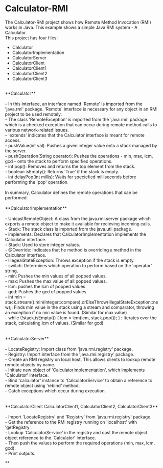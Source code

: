 # Calculator-RMI
The Calculator-RMI project shows how Remote Method Invocation (RMI) works in Java. This example shows a simple Java RMI system - A Calculator. <br/>
This project has four files: <br/>
- Calculator
- CalculatorImplementation
- CalculatorServer
- CalculatorClient
- CalculatorClient1
- CalculatorClient2
- CalculatorClient3
<br/>
**Calculator** <br/>
<br/>
- In this interface, an interface named 'Remote' is imported from the 'java.rmi' package. 'Remote' interface is necessary for any object in an RMI project to be used remotely. <br/>
- The class 'RemoteException' is imported from the 'java.rmi' package which is a checked exception that can occur during remote method calls to various network-related issues. <br/>
- 'extends' indicates that the Calculator interface is meant for remote access. <br/>
- pushValue(int val): Pushes a given integer value onto a stack managed by the server. <br/>
- pushOperation(String operator): Pushes the operations - min, max, lcm, gcd - onto the stack to perform specified operations. <br/>
- int pop(): Removes and returns the top element from the stack.<br/>
- boolean isEmpty(): Returns 'True' if the stack is empty. <br/>
- int delayPop(int millis): Waits for speciefied milliseconds before performing the 'pop' operation. <br/>
<br/>
In summary, Calculator defines the remote operations that can be performed.
<br/>
<br/>
**CalculatorImplementation** <br/>
<br/>
- UnicastRemoteObject: A class from the java.rmi.server package which exports a remote object to make it available for recieving incoming calls. <br/>
- Stack: The stack class is imported from the java.util package.<br/>
- implements: Declares that CalculatorImplementation implements the Calculator interface.<br/>
- Stack<Integer>: Used to store integer values.<br/>
- @Override: Indicates that he method is overriding a method in the Calculator interface.<br/>
- IllegealStateException: Throws exception if the stack is empty.<br/>
- switch: Determines which operation to perform based on the 'operator' string.<br/>
- min: Pushes the min values of all popped values.<br/>
- max: Pushes the max value of all popped values.<br/>
- lcm: pushes the lcm of popped values.<br/>
- gcd: Pushes the gcd of popped values.<br/>
- int min = stack.stream().min(Integer::compare).orElseThrow(IllegalStateException::new);: Finds min value in the stack using a stream and comparator, throwing an exception if no min value is found. (Similar for max value) <br/>
- while (!stack.isEmpty()) { lcm = lcm(lcm, stack.pop()); } : Iterates over the stack, calculating lcm of values. (Similar for gcd) <br/>
<br/>
<br/>
**CalculatorServer**<br/>
<br/>
- LocateRegistry: Import class from 'java.rmi.registry' package.<br/>
- Registry: Import interface from the 'java.rmi.registry' package.<br/>
- Create an RMI registry on local host. This allows clients to lookup remote remote objects by name.<br/>
- Initiate new object of 'CalculatorImplementation', which implements 'Calculator' interface.<br/>
- Bind 'calculator' instance to 'CalculatorService' to obtain a reference to remote object using 'rebind' method.<br/>
-  Catch exceptions which occur during execution.<br/>
<br/>
<br/>
**CalculatorClient CalculatorClient1, CalculatorClient2, CalculatorClient3**<br/>
<br/>
- Import 'LocateRegistry' and 'Registry' from 'java.rmi.registry' package.<br/>
- Get the reference to the RMI registry running on 'localhost' with 'getRegistry'.<br/>
- Lookup 'CalculatorService' in the registry and cast the remote object object reference to the 'Calculator' interface.<br/>
- Then push the values to perform the required operations (min, max, lcm, gcd).<br/>
- Print outputs.<br/>

**




